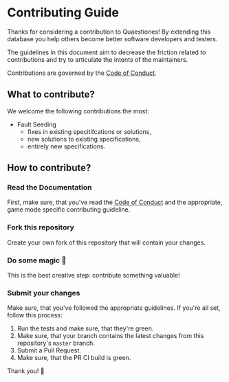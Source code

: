# Contributing Guide

Thanks for considering a contribution to Quaestiones! By extending this database you help others become better software developers and testers.

The guidelines in this document aim to decrease the friction related to contributions and try to articulate the intents of the maintainers.

Contributions are governed by the [Code of Conduct](CODE_OF_CONDUCT.md).

## What to contribute?

We welcome the following contributions the most:

  * Fault Seeding
    * fixes in existing specitifcations or solutions,
    * new solutions to existing specifications,
    * entirely new specifications.

## How to contribute?

### Read the Documentation

First, make sure, that you've read the [Code of Conduct](CODE_OF_CONDUCT.md) and the appropriate, game mode specific contributing guideline.

### Fork this repository

Create your own fork of this repository that will contain your changes.

### Do some magic :unicorn:

This is the best creative step: contribute something valuable!

### Submit your changes

Make sure, that you've followed the appropriate guidelines. If you're all set, follow this process:

  1. Run the tests and make sure, that they're green.
  2. Make sure, that your branch contains the latest changes from this repository's `master` branch.
  3. Submit a Pull Request.
  4. Make sure, that the PR CI build is green.

Thank you! :rocket:
